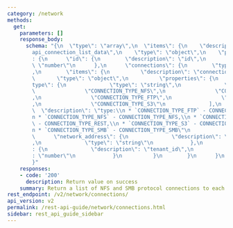 ```yaml
---
category: /network
methods:
  get:
    parameters: []
    response_body:
      schema: "{\n  \"type\": \"array\",\n  \"items\": {\n    \"description\": \"\
        api_connection_list_data\",\n    \"type\": \"object\",\n    \"properties\"\
        : {\n      \"id\": {\n        \"description\": \"id\",\n        \"type\":\
        \ \"number\"\n      },\n      \"connections\": {\n        \"type\": \"array\"\
        ,\n        \"items\": {\n          \"description\": \"connections\",\n   \
        \       \"type\": \"object\",\n          \"properties\": {\n            \"\
        type\": {\n              \"type\": \"string\",\n              \"enum\": [\n\
        \                \"CONNECTION_TYPE_NFS\",\n                \"CONNECTION_TYPE_SMB\"\
        ,\n                \"CONNECTION_TYPE_FTP\",\n                \"CONNECTION_TYPE_REST\"\
        ,\n                \"CONNECTION_TYPE_S3\"\n              ],\n            \
        \  \"description\": \"type:\\n * `CONNECTION_TYPE_FTP` - CONNECTION_TYPE_FTP,\\\
        n * `CONNECTION_TYPE_NFS` - CONNECTION_TYPE_NFS,\\n * `CONNECTION_TYPE_REST`\
        \ - CONNECTION_TYPE_REST,\\n * `CONNECTION_TYPE_S3` - CONNECTION_TYPE_S3,\\\
        n * `CONNECTION_TYPE_SMB` - CONNECTION_TYPE_SMB\"\n            },\n      \
        \      \"network_address\": {\n              \"description\": \"network_address\"\
        ,\n              \"type\": \"string\"\n            },\n            \"tenant_id\"\
        : {\n              \"description\": \"tenant_id\",\n              \"type\"\
        : \"number\"\n            }\n          }\n        }\n      }\n    }\n  }\n\
        }"
    responses:
    - code: '200'
      description: Return value on success
    summary: Return a list of NFS and SMB protocol connections to each node
rest_endpoint: /v2/network/connections/
api_version: v2
permalink: /rest-api-guide/network/connections.html
sidebar: rest_api_guide_sidebar
---
```

